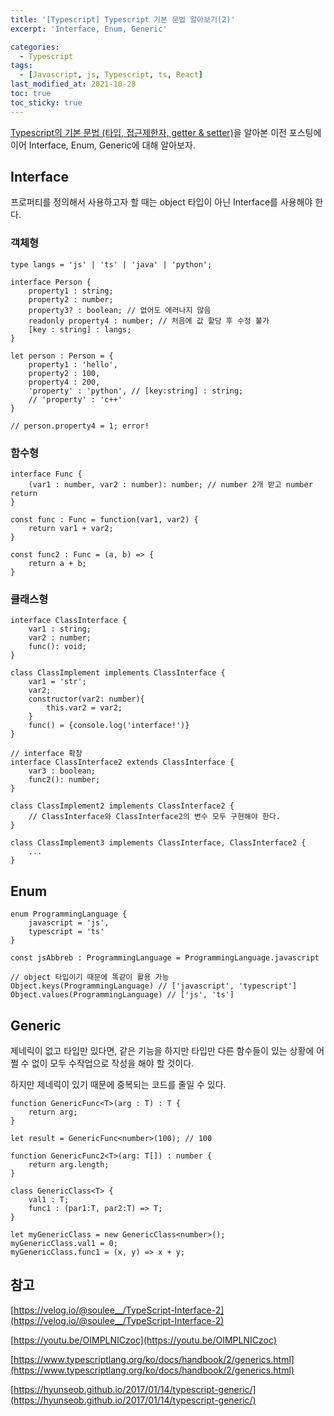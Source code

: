 ```yaml
---
title: '[Typescript] Typescript 기본 문법 알아보기(2)'
excerpt: 'Interface, Enum, Generic'

categories:
  - Typescript
tags:
  - [Javascript, js, Typescript, ts, React]
last_modified_at: 2021-10-28
toc: true  
toc_sticky: true
---
```



[Typescript의 기본 문법 (타입, 접근제한자, getter & setter)](https://waterdrag0n.github.io/typescript/Typescript(1)/)을 알아본 이전 포스팅에 이어 Interface, Enum, Generic에 대해 알아보자.

## Interface

프로퍼티를 정의해서 사용하고자 할 때는 object 타입이 아닌 Interface를 사용해야 한다.

### 객체형

```tsx
type langs = 'js' | 'ts' | 'java' | 'python';

interface Person {
	property1 : string;
	property2 : number;
	property3? : boolean; // 없어도 에러나지 않음
	readonly property4 : number; // 처음에 값 할당 후 수정 불가
	[key : string] : langs;
}

let person : Person = {
	property1 : 'hello',
	property2 : 100,
	property4 : 200,
	'property' : 'python', // [key:string] : string;
	// 'property' : 'c++'
}

// person.property4 = 1; error!
```

### 함수형

```tsx
interface Func {
	(var1 : number, var2 : number): number; // number 2개 받고 number return
}

const func : Func = function(var1, var2) {
	return var1 + var2;
}

const func2 : Func = (a, b) => {
	return a + b;
}
```

### 클래스형

```tsx
interface ClassInterface {
	var1 : string;
	var2 : number;
	func(): void;
}

class ClassImplement implements ClassInterface {
	var1 = 'str';
	var2;
	constructor(var2: number){
		this.var2 = var2;
	}
	func() = {console.log('interface!')}
}

// interface 확장
interface ClassInterface2 extends ClassInterface {
	var3 : boolean;
	func2(): number;
}

class ClassImplement2 implements ClassInterface2 {
	// ClassInterface와 ClassInterface2의 변수 모두 구현해야 한다. 
}

class ClassImplement3 implements ClassInterface, ClassInterface2 {
	...
}
```

## Enum

```tsx
enum ProgrammingLanguage {
	javascript = 'js',
	typescript = 'ts'
}

const jsAbbreb : ProgrammingLanguage = ProgrammingLanguage.javascript

// object 타입이기 때문에 똑같이 활용 가능
Object.keys(ProgrammingLanguage) // ['javascript', 'typescript']
Object.values(ProgrammingLanguage) // ['js', 'ts']
```

## Generic

제네릭이 없고 타입만 있다면, 같은 기능을 하지만 타입만 다른 함수들이 있는 상황에 어쩔 수 없이 모두 수작업으로 작성을 해야 할 것이다.

하지만 제네릭이 있기 때문에 중복되는 코드를 줄일 수 있다.

```tsx
function GenericFunc<T>(arg : T) : T {
	return arg;
}

let result = GenericFunc<number>(100); // 100

function GenericFunc2<T>(arg: T[]) : number {
	return arg.length;
}

class GenericClass<T> {
	val1 : T;
	func1 : (par1:T, par2:T) => T;
}

let myGenericClass = new GenericClass<number>();
myGenericClass.val1 = 0;
myGenericClass.func1 = (x, y) => x + y;
```

## 참고

[https://velog.io/@soulee__/TypeScript-Interface-2](https://velog.io/@soulee__/TypeScript-Interface-2)

[https://youtu.be/OIMPLNICzoc](https://youtu.be/OIMPLNICzoc)

[https://www.typescriptlang.org/ko/docs/handbook/2/generics.html](https://www.typescriptlang.org/ko/docs/handbook/2/generics.html)

[https://hyunseob.github.io/2017/01/14/typescript-generic/](https://hyunseob.github.io/2017/01/14/typescript-generic/)